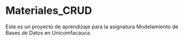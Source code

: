# Materiales_CRUD
 Este es un proyecto de aprendizaje para la asignatura Modelamiento de Bases de Datos en Unicomfacauca.
